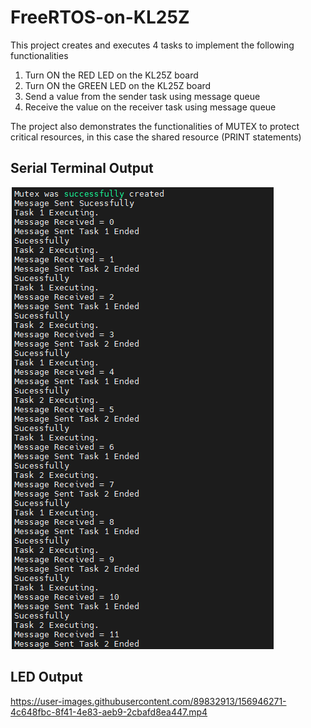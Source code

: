 # FreeRTOS-on-KL25Z
This project creates and executes 4 tasks to implement the following functionalities
1. Turn ON the RED LED on the KL25Z board
2. Turn ON the GREEN LED on the KL25Z board
3. Send a value from the sender task using message queue
4. Receive the value on the receiver task using message queue

The project also demonstrates the functionalities of MUTEX to protect critical resources, in this case the shared resource (PRINT statements)


## Serial Terminal Output
![SerialTerminal](https://github.com/dhirajbennadi/FreeRTOS-on-KL25Z/blob/main/ResultScreenshots/SerialTerminalOutput.png)

## LED Output

https://user-images.githubusercontent.com/89832913/156946271-4c648fbc-8f41-4e83-aeb9-2cbafd8ea447.mp4

